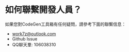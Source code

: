 # 如何聯繫開發人員？

如果您對CodeGen工具箱有任何疑問，請參考下面的聯繫信息：

- work7z@outlook.com
- Github Issue
- QQ聊天羣: 106038310
